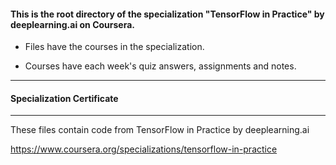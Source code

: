 #### This is the root directory of the specialization "TensorFlow in Practice" by  deeplearning.ai on Coursera. ####



* Files have the courses in the specialization.

* Courses have each week's quiz answers, assignments and notes.

------------------------------------------------------------

#### Specialization Certificate ####

------------------------------------------------------------

These files contain code from
TensorFlow in Practice by deeplearning.ai

https://www.coursera.org/specializations/tensorflow-in-practice